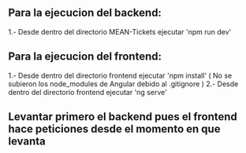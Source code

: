 ## Para la ejecucion del backend:

1.- Desde dentro del directorio MEAN-Tickets ejecutar 'npm run dev'


## Para la ejecucion del frontend:

1.- Desde dentro del directorio frontend ejecutar 'npm install' ( No se subieron los node_modules de Angular debido al .gitignore )
2.- Desde dentro del directorio frontend ejecutar 'ng serve'

## Levantar primero el backend pues el frontend hace peticiones desde el momento en que levanta